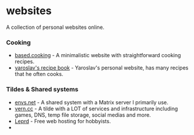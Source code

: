 # websites
A collection of personal websites online.

### Cooking
- [based.cooking](https://based.cooking) - A minimalistic website with straightforward cooking recipes.
- [yaroslav's recipe book]([https://www.yaroslavps.com/](https://www.yaroslavps.com/food/)https://www.yaroslavps.com/food/) - Yaroslav's personal website, has many recipes that he often cooks.

### Tildes & Shared systems
- [envs.net](https://envs.net/) - A shared system with a Matrix server I primarily use.
- [vern.cc](https://vern.cc/) - A tilde with a LOT of services and infrastructure including games, DNS, temp file storage, social medias and more.
- [Leprd](https://leprd.space/) - Free web hosting for hobbyists.
- 
